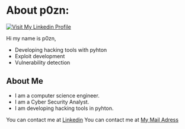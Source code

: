 # About p0zn:

[![Visit My Linkedin Profile](https://www.linkpicture.com/q/tubnail.jpg)](https://www.linkedin.com/in/p0zn/)

Hi my name is p0zn,


- Developing hacking tools with pyhton
- Exploit development
- Vulnerability detection
## About Me

- I am a computer science engineer.
- I am a Cyber Security Analyst.
- I am developing hacking tools in pyhton.


You can contact me at [Linkedin][df2]
You can contact me at [My Mail Adress][df1]


[//]: # 
   [df1]: <p0zn@protonmail.com>
   [df2]: <https://www.linkedin.com/in/p0zn/>
